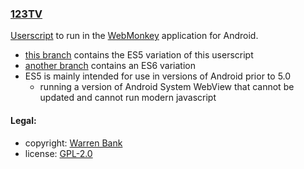 ### [123TV](https://github.com/warren-bank/crx-123TV/tree/webmonkey-userscript/es5)

[Userscript](https://github.com/warren-bank/crx-123TV/raw/webmonkey-userscript/es5/webmonkey-userscript/123TV.user.js) to run in the [WebMonkey](https://github.com/warren-bank/Android-WebMonkey) application for Android.

* [this branch](https://github.com/warren-bank/crx-123TV/tree/webmonkey-userscript/es5) contains the ES5 variation of this userscript
* [another branch](https://github.com/warren-bank/crx-123TV/tree/webmonkey-userscript/es6) contains an ES6 variation
* ES5 is mainly intended for use in versions of Android prior to 5.0
  - running a version of Android System WebView that cannot be updated and cannot run modern javascript

#### Legal:

* copyright: [Warren Bank](https://github.com/warren-bank)
* license: [GPL-2.0](https://www.gnu.org/licenses/old-licenses/gpl-2.0.txt)
